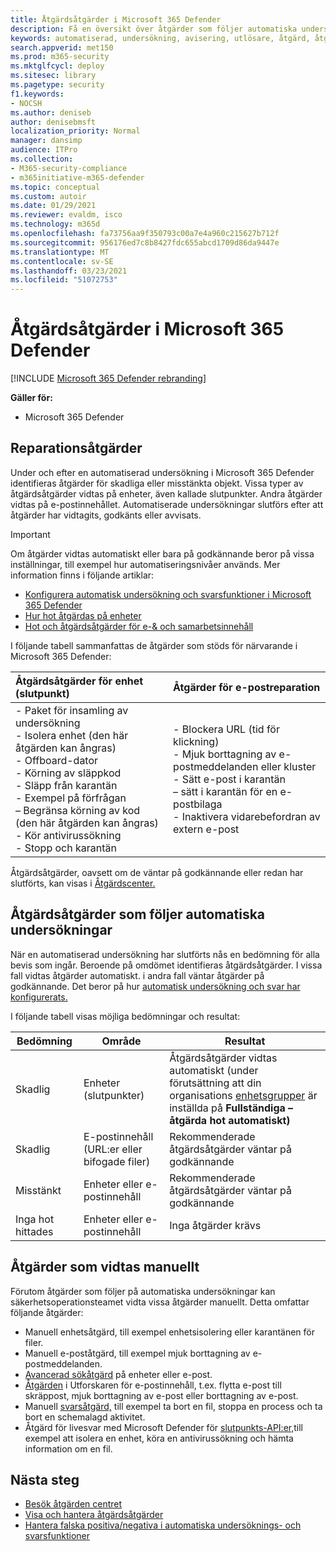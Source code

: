 ```yaml
---
title: Åtgärdsåtgärder i Microsoft 365 Defender
description: Få en översikt över åtgärder som följer automatiska undersökningar i Microsoft 365 Defender
keywords: automatiserad, undersökning, avisering, utlösare, åtgärd, åtgärd
search.appverid: met150
ms.prod: m365-security
ms.mktglfcycl: deploy
ms.sitesec: library
ms.pagetype: security
f1.keywords:
- NOCSH
ms.author: deniseb
author: denisebmsft
localization_priority: Normal
manager: dansimp
audience: ITPro
ms.collection:
- M365-security-compliance
- m365initiative-m365-defender
ms.topic: conceptual
ms.custom: autoir
ms.date: 01/29/2021
ms.reviewer: evaldm, isco
ms.technology: m365d
ms.openlocfilehash: fa73756aa9f350793c00a7e4a960c215627b712f
ms.sourcegitcommit: 956176ed7c8b8427fdc655abcd1709d86da9447e
ms.translationtype: MT
ms.contentlocale: sv-SE
ms.lasthandoff: 03/23/2021
ms.locfileid: "51072753"
---
```

# <a name="remediation-actions-in-microsoft-365-defender"></a>Åtgärdsåtgärder i Microsoft 365 Defender

[!INCLUDE [Microsoft 365 Defender rebranding](../includes/microsoft-defender.md)]


**Gäller för:**
- Microsoft 365 Defender

## <a name="remediation-actions"></a>Reparationsåtgärder

Under och efter en automatiserad undersökning i Microsoft 365 Defender identifieras åtgärder för skadliga eller misstänkta objekt. Vissa typer av åtgärdsåtgärder vidtas på enheter, även kallade slutpunkter. Andra åtgärder vidtas på e-postinnehållet. Automatiserade undersökningar slutförs efter att åtgärder har vidtagits, godkänts eller avvisats.

> [!IMPORTANT]
> Om åtgärder vidtas automatiskt eller bara på godkännande beror på vissa inställningar, till exempel hur automatiseringsnivåer används. Mer information finns i följande artiklar:
> - [Konfigurera automatisk undersökning och svarsfunktioner i Microsoft 365 Defender](m365d-configure-auto-investigation-response.md)
> - [Hur hot åtgärdas på enheter](../defender-endpoint/automated-investigations.md)
> - [Hot och åtgärdsåtgärder för e-& och samarbetsinnehåll](../defender-365-security/air-remediation-actions.md#threats-and-remediation-actions)

I följande tabell sammanfattas de åtgärder som stöds för närvarande i Microsoft 365 Defender: 

|Åtgärdsåtgärder för enhet (slutpunkt)  |Åtgärder för e-postreparation  |
|:---------|:---------|
|- Paket för insamling av undersökning <br/>- Isolera enhet (den här åtgärden kan ångras)<br/>- Offboard-dator <br/>- Körning av släppkod <br/>- Släpp från karantän <br/>- Exempel på förfrågan <br/>– Begränsa körning av kod (den här åtgärden kan ångras) <br/>- Kör antivirussökning <br/>- Stopp och karantän      |- Blockera URL (tid för klickning)<br/>- Mjuk borttagning av e-postmeddelanden eller kluster<br/>- Sätt e-post i karantän<br/>– sätt i karantän för en e-postbilaga<br/>- Inaktivera vidarebefordran av extern e-post          |

Åtgärdsåtgärder, oavsett om de väntar på godkännande eller redan har slutförts, kan visas i [Åtgärdscenter.](m365d-action-center.md)

## <a name="remediation-actions-that-follow-automated-investigations"></a>Åtgärdsåtgärder som följer automatiska undersökningar

När en automatiserad undersökning har slutförts nås en bedömning för alla bevis som ingår. Beroende på omdömet identifieras åtgärdsåtgärder. I vissa fall vidtas åtgärder automatiskt. i andra fall väntar åtgärder på godkännande. Det beror på hur [automatisk undersökning och svar har konfigurerats.](m365d-configure-auto-investigation-response.md)

I följande tabell visas möjliga bedömningar och resultat:

| Bedömning    | Område    | Resultat|
|------|------|------|
| Skadlig    | Enheter (slutpunkter)    | Åtgärdsåtgärder vidtas automatiskt (under förutsättning att din organisations [enhetsgrupper](m365d-configure-auto-investigation-response.md#review-or-change-the-automation-level-for-device-groups) är inställda på **Fullständiga – åtgärda hot automatiskt)**|
| Skadlig    | E-postinnehåll (URL:er eller bifogade filer) | Rekommenderade åtgärdsåtgärder väntar på godkännande|
| Misstänkt    | Enheter eller e-postinnehåll | Rekommenderade åtgärdsåtgärder väntar på godkännande|
| Inga hot hittades    | Enheter eller e-postinnehåll    | Inga åtgärder krävs|


## <a name="remediation-actions-that-are-taken-manually"></a>Åtgärder som vidtas manuellt

Förutom åtgärder som följer på automatiska undersökningar kan säkerhetsoperationsteamet vidta vissa åtgärder manuellt. Detta omfattar följande åtgärder:

- Manuell enhetsåtgärd, till exempel enhetsisolering eller karantänen för filer.
- Manuell e-poståtgärd, till exempel mjuk borttagning av e-postmeddelanden. 
- [Avancerad sökåtgärd](../defender-endpoint/advanced-hunting-overview.md) på enheter eller e-post.
- [Åtgärden](../defender-365-security/threat-explorer.md) i Utforskaren för e-postinnehåll, t.ex. flytta e-post till skräppost, mjuk borttagning av e-post eller borttagning av e-post.
- Manuell [svarsåtgärd,](https://docs.microsoft.com/windows/security/threat-protection/microsoft-defender-atp/live-response) till exempel ta bort en fil, stoppa en process och ta bort en schemalagd aktivitet.
- Åtgärd för livesvar med Microsoft Defender för [slutpunkts-API:er,](../defender-endpoint/management-apis.md#microsoft-defender-for-endpoint-apis)till exempel att isolera en enhet, köra en antivirussökning och hämta information om en fil. 

## <a name="next-steps"></a>Nästa steg

- [Besök åtgärden centret](m365d-action-center.md)
- [Visa och hantera åtgärdsåtgärder]( m365d-autoir-actions.md)
- [Hantera falska positiva/negativa i automatiska undersöknings- och svarsfunktioner](m365d-autoir-report-false-positives-negatives.md)
